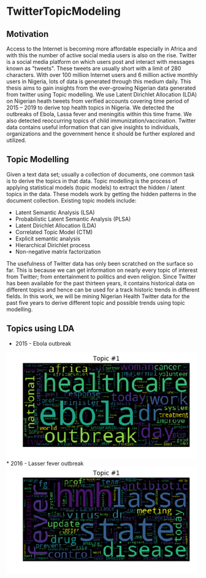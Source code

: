 # TwitterTopicModeling

## Motivation
Access to the Internet is becoming more affordable especially in Africa and with this the
number of active social media users is also on the rise. Twitter is a social media platform
on which users post and interact with messages known as "tweets". These tweets are
usually short with a limit of 280 characters. With over 100 million Internet users and 6
million active monthly users in Nigeria, lots of data is generated through this medium
daily. This thesis aims to gain insights from the ever-growing Nigerian data generated
from twitter using Topic modelling. We use Latent Dirichlet Allocation (LDA) on Nigerian
heath tweets from verified accounts covering time period of 2015 – 2019 to derive top
health topics in Nigeria. We detected the outbreaks of Ebola, Lassa fever and meningitis
within this time frame. We also detected reoccurring topics of child
immunization/vaccination. Twitter data contains useful information that can give insights
to individuals, organizations and the government hence it should be further explored and
utilized.

## Topic Modelling
Given a text data set; usually a collection of documents, one common task is to derive
the topics in that data. Topic modelling is the process of applying statistical models
(topic models) to extract the hidden / latent topics in the data. These models work by
getting the hidden patterns in the document collection. Existing topic models include:
* Latent Semantic Analysis (LSA)
* Probabilistic Latent Semantic Analysis (PLSA)
* Latent Dirichlet Allocation (LDA)
* Correlated Topic Model (CTM)
* Explicit semantic analysis
* Hierarchical Dirichlet process
* Non-negative matrix factorization

The usefulness of Twitter data has only been scratched on the surface so far. This is
because we can get information on nearly every topic of interest from Twitter; from
entertainment to politics and even religion.
Since Twitter has been available for the past thirteen years, it contains historical data on
different topics and hence can be used for a track historic trends in different fields.
In this work, we will be mining Nigerian Health Twitter data for the past five years to
derive different topic and possible trends using topic modelling.

## Topics using LDA
* 2015 - Ebola outbreak
<img src="images/2015twittertopic.png" style="width:500px">
* 2016 - Lasser fever outbreak
<img src="images/2016twittertopic.png" style="width:500px">
